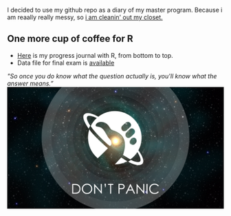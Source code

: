I decided to use my github repo as a diary of my master program. Because i am reaally really messy, so [i am cleanin' out my closet.](https://www.youtube.com/watch?v=RQ9_TKayu9s) 

## One more cup of coffee for R 

+ [Here](https://mef-bda503.github.io/pj-ferayece/) is my progress journal with R, from bottom to top. 
+ Data file for final exam is [available](/files/BDA503R/mainData.RData)

*"So once you do know what the question actually is, you'll know what the answer means.”* 
![image](dontpanic.jpg)
